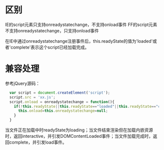 # 区别

  IE的script元素只支持onreadystatechange，不支持onload事件
  FF的script元素不支持onreadystatechange，只支持onload事件
  
  在IE中通过onreadystatechange注册事件后，this.readyState的值为'loaded'或者'complete'表示这个script已经加载完成。
  
# 兼容处理

  参考jQuery源码：
  
```javascript
  var script = document.createElement('script');
  script.src = 'xx.js';
  script.onload = onreadystatechange = function(){
    if(!this.readyState||this.readyState=="loaded"||this.readyState=="complete"){
      this.onload=this.onreadystatechange=null;
    }
  }
```
  当文件正在加载中时readyState为loading；当文件结束渲染但在加载内嵌资源时，返回interactive，并引发DOMContentLoaded事件；当文件加载完成时，返回complete，并引发load事件。